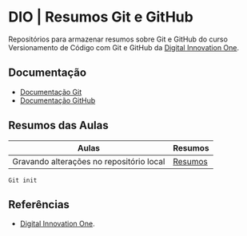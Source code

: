 # DIO | Resumos Git e GitHub

Repositórios para armazenar resumos sobre Git e GitHub do curso Versionamento de Código com Git e GitHub da [Digital Innovation One](https://www.dio.me/).

## Documentação
- [Documentação Git](https://www.git-scm.com/doc)
- [Documentação GitHub](https://docs.github.com/)

## Resumos das Aulas
| Aulas | Resumos |
| ----- | ------- |
| Gravando alterações no repositório local | [Resumos]() |

```
Git init
```

## Referências
- [Digital Innovation One]().
